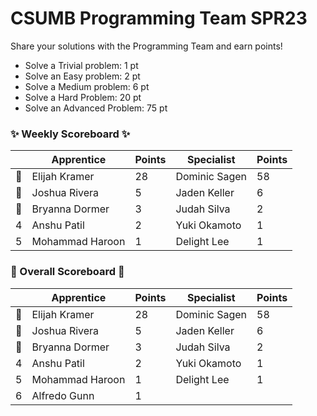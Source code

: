 # CSUMB Programming Team SPR23

Share your solutions with the Programming Team and earn points!

- Solve a Trivial problem: 1 pt
- Solve an Easy problem: 2 pt
- Solve a Medium problem: 6 pt
- Solve a Hard Problem: 20 pt
- Solve an Advanced Problem: 75 pt

### ✨ Weekly Scoreboard ✨
| |Apprentice|Points|Specialist|Points|
|-------|-------|-------|-------|-------|
|🥇|Elijah Kramer|28|Dominic Sagen|58|
|🥈|Joshua Rivera|5|Jaden Keller|6|
|🥉|Bryanna Dormer|3|Judah Silva|2|
|4|Anshu Patil|2|Yuki Okamoto|1|
|5|Mohammad Haroon|1|Delight Lee|1|

### 🏁 Overall Scoreboard 🏁
| |Apprentice|Points|Specialist|Points|
|-------|-------|-------|-------|-------|
|🥇|Elijah Kramer|28|Dominic Sagen|58|
|🥈|Joshua Rivera|5|Jaden Keller|6|
|🥉|Bryanna Dormer|3|Judah Silva|2|
|4|Anshu Patil|2|Yuki Okamoto|1|
|5|Mohammad Haroon|1|Delight Lee|1|
|6|Alfredo Gunn|1| | |
